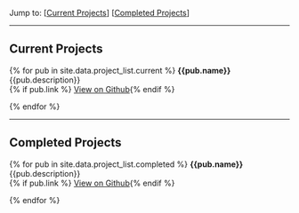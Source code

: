 Jump to: [[Current Projects](#current-projects)] [[Completed Projects](#completed-projects)]

----

## Current Projects

{% for pub in site.data.project_list.current %}
**{{pub.name}}**<br />
{{pub.description}}<br />
{% if pub.link %}<i class="fa fa-fw fa-github"></i> [View on Github]({{pub.link}}){% endif %}

{% endfor %}

----

## Completed Projects

{% for pub in site.data.project_list.completed %}
**{{pub.name}}**<br />
{{pub.description}}<br />
{% if pub.link %}<i class="fa fa-fw fa-github"></i> [View on Github]({{pub.link}}){% endif %}

{% endfor %}
